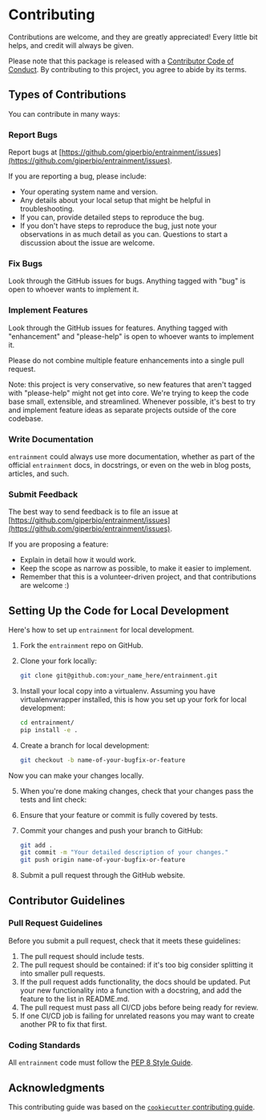 # Contributing

Contributions are welcome, and they are greatly appreciated! Every little bit
helps, and credit will always be given.

Please note that this package is released with a [Contributor Code of Conduct](https://www.contributor-covenant.org/version/2/1/code_of_conduct/). By contributing to this project, you agree to abide by its terms.

## Types of Contributions

You can contribute in many ways:

### Report Bugs

Report bugs at
[https://github.com/giperbio/entrainment/issues](https://github.com/giperbio/entrainment/issues).

If you are reporting a bug, please include:

* Your operating system name and version.
* Any details about your local setup that might be helpful in troubleshooting.
* If you can, provide detailed steps to reproduce the bug.
* If you don't have steps to reproduce the bug, just note your observations in as much detail as you can.
  Questions to start a discussion about the issue are welcome.

### Fix Bugs

Look through the GitHub issues for bugs.
Anything tagged with "bug" is open to whoever wants to implement it.

### Implement Features

Look through the GitHub issues for features.
Anything tagged with "enhancement" and "please-help" is open to whoever wants to implement it.

Please do not combine multiple feature enhancements into a single pull request.

Note: this project is very conservative, so new features that aren't tagged with "please-help" might not get into core.
We're trying to keep the code base small, extensible, and streamlined.
Whenever possible, it's best to try and implement feature ideas as separate projects outside of the core codebase.

### Write Documentation

`entrainment` could always use more documentation, whether as part of the official `entrainment` docs, in docstrings, or even on the web in blog posts, articles, and such.

### Submit Feedback

The best way to send feedback is to file an issue at [https://github.com/giperbio/entrainment/issues](https://github.com/giperbio/entrainment/issues).

If you are proposing a feature:

- Explain in detail how it would work.
- Keep the scope as narrow as possible, to make it easier to implement.
- Remember that this is a volunteer-driven project, and that contributions are welcome :)

## Setting Up the Code for Local Development

Here's how to set up `entrainment` for local development.

1. Fork the `entrainment` repo on GitHub.
2. Clone your fork locally:

   ```bash
   git clone git@github.com:your_name_here/entrainment.git
   ```

3. Install your local copy into a virtualenv.
   Assuming you have virtualenvwrapper installed, this is how you set up your fork for local development:

   ```bash
   cd entrainment/
   pip install -e .
   ```

4. Create a branch for local development:

   ```bash
   git checkout -b name-of-your-bugfix-or-feature
   ```

Now you can make your changes locally.

5. When you're done making changes, check that your changes pass the tests and lint check:

6. Ensure that your feature or commit is fully covered by tests.

7. Commit your changes and push your branch to GitHub:

   ```bash
   git add .
   git commit -m "Your detailed description of your changes."
   git push origin name-of-your-bugfix-or-feature
   ```

8. Submit a pull request through the GitHub website.

## Contributor Guidelines

### Pull Request Guidelines

Before you submit a pull request, check that it meets these guidelines:

1. The pull request should include tests.
2. The pull request should be contained:
   if it's too big consider splitting it into smaller pull requests.
3. If the pull request adds functionality, the docs should be updated.
   Put your new functionality into a function with a docstring, and add the feature to the list in README.md.
4. The pull request must pass all CI/CD jobs before being ready for review.
5. If one CI/CD job is failing for unrelated reasons you may want to create another PR to fix that first.

### Coding Standards

All `entrainment` code must follow the [PEP 8 Style Guide](https://peps.python.org/pep-0008/).

## Acknowledgments

This contributing guide was based on the [`cookiecutter` contributing guide](https://github.com/cookiecutter/cookiecutter/blob/main/CONTRIBUTING.md).
